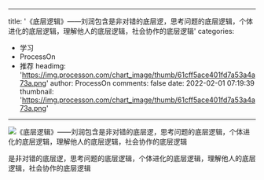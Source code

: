 
---
title: '《底层逻辑》——刘润包含是非对错的底层逻，思考问题的底层逻辑，个体进化的底层逻辑，理解他人的底层逻辑，社会协作的底层逻辑'
categories: 
 - 学习
 - ProcessOn
 - 推荐
headimg: 'https://img.processon.com/chart_image/thumb/61cff5ace401fd7a53a4a73a.png'
author: ProcessOn
comments: false
date: 2022-02-01 07:19:39
thumbnail: 'https://img.processon.com/chart_image/thumb/61cff5ace401fd7a53a4a73a.png'
---

<div>   
<img class="thumb" alt="《底层逻辑》——刘润包含是非对错的底层逻，思考问题的底层逻辑，个体进化的底层逻辑，理解他人的底层逻辑，社会协作的底层逻辑" src="https://img.processon.com/chart_image/thumb/61cff5ace401fd7a53a4a73a.png" referrerpolicy="no-referrer">
<p>是非对错的底层逻，思考问题的底层逻辑，个体进化的底层逻辑，理解他人的底层逻辑，社会协作的底层逻辑</p>  
</div>
            